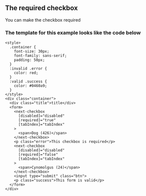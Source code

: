 ## The required checkbox

You can make the checkbox required

### The template for this example looks like the code below

```
<style>
  .container {
    font-size: 30px;
    font-family: sans-serif;
    padding: 50px;
  }
  :invalid .error {
    color: red;
  }
  :valid .success {
    color: #0460a9;
  }
</style>
<div class="container">
  <div class="title">title</div>
  <form>
    <next-checkbox
      [disabled]="disabled"
      [required]="true"
      [tabIndex]="tabIndex"
    >
      <span>Dog (426)</span>
    </next-checkbox>
    <p class="error">This checkbox is required</p>
    <next-checkbox
      [disabled]="disabled"
      [required]="false"
      [tabIndex]="tabIndex"
    >
      <span>Cynomolgus (24)</span>
    </next-checkbox>
    <input type="submit" class="btn">
    <p class="success">This form is valid</p>
  </form>
</div>
```
